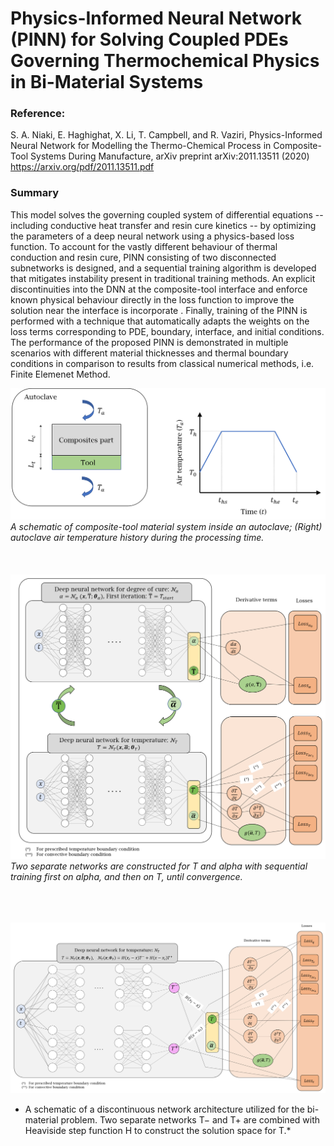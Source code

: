 # Physics-Informed Neural Network (PINN) for Solving Coupled PDEs Governing Thermochemical Physics in Bi-Material Systems
### Reference:
S. A. Niaki, E. Haghighat, X. Li, T. Campbell, and R. Vaziri, Physics-Informed Neural Network for Modelling the Thermo-Chemical Process in Composite-Tool Systems During Manufacture, arXiv preprint arXiv:2011.13511 (2020) https://arxiv.org/pdf/2011.13511.pdf

### Summary
This model solves the governing coupled system of differential equations -- including conductive heat transfer and resin cure kinetics -- by optimizing the parameters of a deep neural network using a physics-based loss function. To account for the vastly different behaviour of thermal conduction and resin cure,  PINN consisting of two disconnected subnetworks is designed, and a sequential training algorithm is developed that mitigates instability present in traditional training methods. An explicit discontinuities into the DNN at the composite-tool interface and enforce known physical behaviour directly in the loss function to improve the solution near the interface is incorporate . Finally, training of the PINN is performed with a technique that automatically adapts the weights on the loss terms corresponding to PDE, boundary, interface, and initial conditions. The performance of the proposed PINN is demonstrated in multiple scenarios with different material thicknesses and thermal boundary conditions in comparison to results from classical numerical methods, i.e. Finite Elemenet Method.


![](Figure_01.png)
*A schematic of composite-tool material system inside an autoclave; (Right) autoclave air temperature history during the processing time.*
<br>
<br>
<br>
<br>
![](Figure_03.png)
*Two separate networks are constructed for T and alpha with sequential training first on alpha, and then on T, until convergence.*
<br>
<br>
<br>
<br>


![](Figure_04.png)
* A schematic of a discontinuous network architecture utilized for the bi-material problem. Two separate networks T− and T+ are combined with Heaviside step function H to construct the solution space for T.*
<br>
<br>
<br>
<br>


